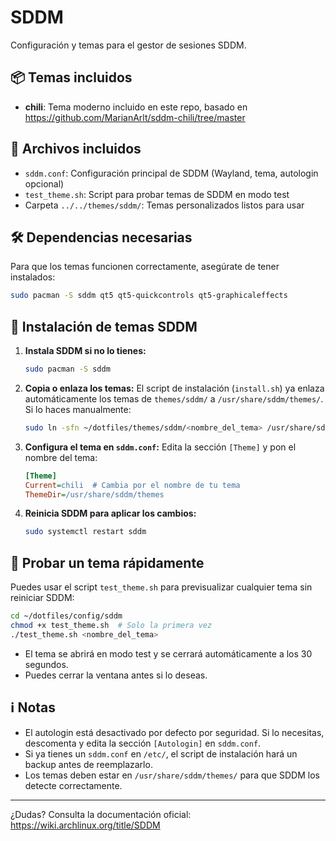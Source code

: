 # SDDM

Configuración y temas para el gestor de sesiones SDDM.

## 📦 Temas incluidos
- **chili**: Tema moderno incluido en este repo, basado en https://github.com/MarianArlt/sddm-chili/tree/master

## 📄 Archivos incluidos
- `sddm.conf`: Configuración principal de SDDM (Wayland, tema, autologin opcional)
- `test_theme.sh`: Script para probar temas de SDDM en modo test
- Carpeta `../../themes/sddm/`: Temas personalizados listos para usar

## 🛠️ Dependencias necesarias
Para que los temas funcionen correctamente, asegúrate de tener instalados:
```bash
sudo pacman -S sddm qt5 qt5-quickcontrols qt5-graphicaleffects
```

## 🚀 Instalación de temas SDDM

1. **Instala SDDM si no lo tienes:**
   ```bash
   sudo pacman -S sddm
   ```

2. **Copia o enlaza los temas:**
   El script de instalación (`install.sh`) ya enlaza automáticamente los temas de `themes/sddm/` a `/usr/share/sddm/themes/`.
   Si lo haces manualmente:
   ```bash
   sudo ln -sfn ~/dotfiles/themes/sddm/<nombre_del_tema> /usr/share/sddm/themes/<nombre_del_tema>
   ```

3. **Configura el tema en `sddm.conf`:**
   Edita la sección `[Theme]` y pon el nombre del tema:
   ```ini
   [Theme]
   Current=chili  # Cambia por el nombre de tu tema
   ThemeDir=/usr/share/sddm/themes
   ```

4. **Reinicia SDDM para aplicar los cambios:**
   ```bash
   sudo systemctl restart sddm
   ```

## 🧪 Probar un tema rápidamente

Puedes usar el script `test_theme.sh` para previsualizar cualquier tema sin reiniciar SDDM:

```bash
cd ~/dotfiles/config/sddm
chmod +x test_theme.sh  # Solo la primera vez
./test_theme.sh <nombre_del_tema>
```
- El tema se abrirá en modo test y se cerrará automáticamente a los 30 segundos.
- Puedes cerrar la ventana antes si lo deseas.

## ℹ️ Notas
- El autologin está desactivado por defecto por seguridad. Si lo necesitas, descomenta y edita la sección `[Autologin]` en `sddm.conf`.
- Si ya tienes un `sddm.conf` en `/etc/`, el script de instalación hará un backup antes de reemplazarlo.
- Los temas deben estar en `/usr/share/sddm/themes/` para que SDDM los detecte correctamente.

---

¿Dudas? Consulta la documentación oficial: https://wiki.archlinux.org/title/SDDM

